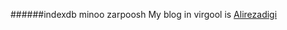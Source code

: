 ######indexdb minoo zarpoosh
My blog in virgool is [Alirezadigi]([https://virgool.io/@alirezadigi](https://bard.google.com/)https://bard.google.com/)
